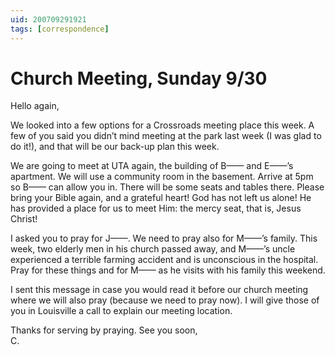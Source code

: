 ```yaml
---
uid: 200709291921
tags: [correspondence]
---
```

  
# Church Meeting, Sunday 9/30

Hello again,

We looked into a few options for a Crossroads meeting place this week. A few of you said you didn’t mind meeting at the park last week (I was glad to do it!), and that will be our back-up plan this week.

We are going to meet at UTA again, the building of B—— and E——’s apartment. We will use a community room in the basement. Arrive at 5pm so B—— can allow you in. There will be some seats and tables there. Please bring your Bible again, and a grateful heart! God has not left us alone! He has provided a place for us to meet Him: the mercy seat, that is, Jesus Christ!

I asked you to pray for J——. We need to pray also for M——’s family. This week, two elderly men in his church passed away, and M——’s uncle experienced a terrible farming accident and is unconscious in the hospital. Pray for these things and for M—— as he visits with his family this weekend.

I sent this message in case you would read it before our church meeting where we will also pray (because we need to pray now). I will give those of you in Louisville a call to explain our meeting location.

Thanks for serving by praying. See you soon,  
C.
